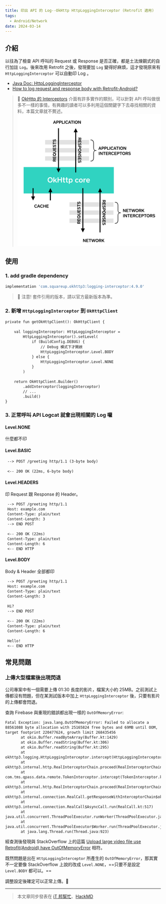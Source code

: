 ```yaml
---
title: 印出 API 的 Log--OkHttp HttpLoggingInterceptor (Retrofit 適用)
tags:
  - Android/Network
date: 2024-03-14
---
```


## 介紹

以往為了檢查 API 呼叫的 Request 或 Response 是否正確，都是土法煉鋼式的自行加註 `Log`。後來改用 Retrofit 之後，發現要加 `Log` 變得好麻煩，這才發現原來有 `HttpLoggingInterceptor` 可以自動印 Log 。

- [Java Doc: HttpLoggingInterceptor](https://square.github.io/okhttp/3.x/logging-interceptor/okhttp3/logging/HttpLoggingInterceptor.html)
- [How to log request and response body with Retrofit-Android?](https://stackoverflow.com/a/33328524/9982091)


> 👀 [OkHttp 的 Interceptors](https://square.github.io/okhttp/features/interceptors/) 介面有許多實作的類別，可以針對 API 呼叫做很多不一樣的事情，有興趣的讀者可以多利用這個關鍵字下去尋找相關的資料，本篇文章就不贅述。
> ![](attachments/img-okhttp-interceptor.png)

## 使用

### 1. add gradle dependency

```groovy
implementation 'com.squareup.okhttp3:logging-interceptor:4.9.0'
```

> 🚨 注意! 套件引用的版本，請以官方最新版本為準。

### 2. 新增 `HttpLoggingInterceptor` 到 `OkHttpClient`

```kotlin=
private fun getOkHttpClient(): OkHttpClient {

    val loggingInterceptor: HttpLoggingInterceptor =
        HttpLoggingInterceptor().setLevel(
            if (BuildConfig.DEBUG) {
                // Debug 模式下才開啟
                HttpLoggingInterceptor.Level.BODY
            } else {
                HttpLoggingInterceptor.Level.NONE
            }
        )

    return OkHttpClient.Builder()
        .addInterceptor(loggingInterceptor)
        // ...
        .build()
}
```

### 3. 正常呼叫 API Logcat 就會出現相關的 Log 囉

#### Level.NONE

什麼都不印

#### Level.BASIC

```
 --> POST /greeting http/1.1 (3-byte body)

 <-- 200 OK (22ms, 6-byte body)
```

#### Level.HEADERS

印 Request 跟 Response 的 Header。

```
 --> POST /greeting http/1.1
 Host: example.com
 Content-Type: plain/text
 Content-Length: 3
 --> END POST

 <-- 200 OK (22ms)
 Content-Type: plain/text
 Content-Length: 6
 <-- END HTTP
```

#### Level.BODY

Body & Header 全部都印

```
 --> POST /greeting http/1.1
 Host: example.com
 Content-Type: plain/text
 Content-Length: 3

 Hi?
 --> END POST

 <-- 200 OK (22ms)
 Content-Type: plain/text
 Content-Length: 6

 Hello!
 <-- END HTTP
```

## 常見問題

### 上傳大型檔案後出現閃退

公司專案中有一個需要上傳 01:30 長度的影片，檔案大小約 25MB。之前測試上傳都沒有問題，但在某測試版本中加上 `HttpLoggingInterceptor` 後，只要有影片的上傳都會閃退。

查詢 Firebase 與重現的錯誤都出現一樣的 `OutOfMemoryError`:

```
Fatal Exception: java.lang.OutOfMemoryError: Failed to allocate a 88561088 byte allocation with 25165824 free bytes and 69MB until OOM, target footprint 220477624, growth limit 268435456
       at okio.Buffer.readByteArray(Buffer.kt:1429)
       at okio.Buffer.readString(Buffer.kt:306)
       at okio.Buffer.readString(Buffer.kt:295)
       at okhttp3.logging.HttpLoggingInterceptor.intercept(HttpLoggingInterceptor.kt:209)
       at okhttp3.internal.http.RealInterceptorChain.proceed(RealInterceptorChain.kt:109)
       at com.tms.qpass.data.remote.TokenInterceptor.intercept(TokenInterceptor.kt:43)
       at okhttp3.internal.http.RealInterceptorChain.proceed(RealInterceptorChain.kt:109)
       at okhttp3.internal.connection.RealCall.getResponseWithInterceptorChain$okhttp(RealCall.kt:201)
       at okhttp3.internal.connection.RealCall$AsyncCall.run(RealCall.kt:517)
       at java.util.concurrent.ThreadPoolExecutor.runWorker(ThreadPoolExecutor.java:1167)
       at java.util.concurrent.ThreadPoolExecutor$Worker.run(ThreadPoolExecutor.java:641)
       at java.lang.Thread.run(Thread.java:923)
```


經查測後發現與 StackOverflow 上的這篇 [Upload large video file use Retrofit(Android) have OutOfMemoryError](https://stackoverflow.com/q/52270693/9982091) 相符。

既然問題是出在 `HttpLoggingInterceptor` 所產生的 `OutOfMemoryError`，那其實不一定要像 StackOverflow 上說的改成 `Level.NONE`，==只要不是設定 `Level.BODY` 都可以。==

調整設定後確定可以正常上傳。🤗

---

> 本文章同步發表在 [iT 邦幫忙](https://ithelp.ithome.com.tw/articles/10341913)、[HackMD](https://hackmd.io/@dh46tw/okhttp-HttpLoggingInterceptor)
